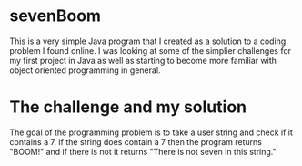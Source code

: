 # sevenBoom
This is a very simple Java program that I created as a solution to a coding problem I found online. I was looking at some of the simplier challenges for my first project in Java as well as starting to become more familiar with object oriented programming in general.
# The challenge and my solution
The goal of the programming problem is to take a user string and check if it contains a 7. If the string does contain a 7 then the program returns "BOOM!" and if there is not it returns "There is not seven in this string."
